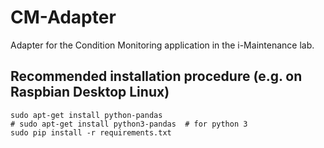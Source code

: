 # CM-Adapter
Adapter for the Condition Monitoring application in the i-Maintenance lab.

## Recommended installation procedure (e.g. on Raspbian Desktop Linux)

```
sudo apt-get install python-pandas
# sudo apt-get install python3-pandas  # for python 3
sudo pip install -r requirements.txt
```

